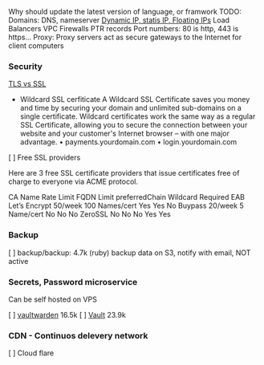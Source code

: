 Why should update the latest version of language, or framwork
TODO:
Domains: DNS, nameserver 
[Dynamic IP, statis IP, Floating IPs](https://www.ionos.com/digitalguide/server/know-how/what-is-a-floating-ip/ )
Load Balancers
VPC
Firewalls
PTR records
Port numbers: 80 is http, 443 is https...
Proxy: Proxy servers act as secure gateways to the Internet for client computers

### Security

[TLS vs SSL](https://kinsta.com/knowledgebase/tls-vs-ssl/ )

- Wildcard SSL cerfiticate
A Wildcard SSL Certificate saves you money and time by securing your domain and unlimited sub-domains on a single certificate.
Wildcard certificates work the same way as a regular SSL Certificate, allowing you to secure the connection between your
website and your customer's Internet browser – with one major advantage.
• payments.yourdomain.com
• login.yourdomain.com

[ ] Free SSL providers

Here are 3 free SSL certificate providers that issue certificates free of charge to everyone via ACME protocol.

   CA Name    Rate Limit   FQDN Limit   preferredChain Wildcard Required EAB
Let’s Encrypt 50/week    100 Names/cert Yes            Yes      No
Buypass       20/week    5 Name/cert    No             No       No
ZeroSSL       No         No             No             Yes      Yes

### Backup

[ ] backup/backup: 4.7k (ruby) backup data on S3, notify with email, NOT active

### Secrets, Password microservice

Can be self hosted on VPS

[ ] [vaultwarden](https://github.com/dani-garcia/vaultwarden#features) 16.5k
[ ] [Vault](Vault) 23.9k

### CDN - Continuos delevery network

[ ] Cloud flare



